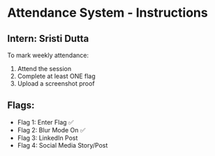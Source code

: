 
# Attendance System - Instructions

## Intern: Sristi Dutta

To mark weekly attendance:
1. Attend the session
2. Complete at least ONE flag
3. Upload a screenshot proof

## Flags:
- Flag 1: Enter Flag ✅
- Flag 2: Blur Mode On ✅
- Flag 3: LinkedIn Post 
- Flag 4: Social Media Story/Post
